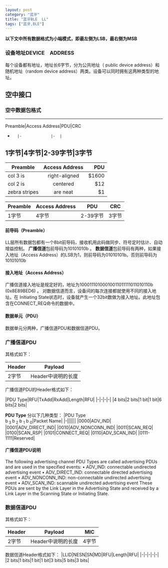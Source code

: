 ```yaml
---
layout: post
category: "蓝牙"
title: "蓝牙BLE  LL"
tags: ["蓝牙,BLE"]
---
```


**以下文中所有数据格式为小端模式，即最左侧为LSB，最右侧为MSB**
### 设备地址DEVICE　ADDRESS

每个设备都有地址，地址长6字节，分为公共地址（ public device address）和随机地址（random device address）两类。设备可以同时拥有这两种类型的地址。

## 空中接口

### 空中数据包格式

---
Preamble|Access Address|PDU|CRC
-       |-             |-  |
1字节|4字节|2-39字节|3字节
---

| Preamble        | Access Address           | PDU  |
| ------------- |:-------------:| -----:|
| col 3 is      | right-aligned | $1600 |
| col 2 is      | centered      |   $12 |
| zebra stripes | are neat      |    $1 |


Preamble|Access Address|PDU|CRC
--|--|--|--
1字节|4字节|2-39字节|3字节



#### 前导码（Preamble）

LL层所有数据包都有一个8bit前导码，接收机用此码做同步、符号定时估计、自动增益控制。
**广播信道**包前导码为10101010b 。
**数据信道**包前导码有两种，如果接入地址（Access
Address）的LSB为1，则前导码为01010101b。否则前导码为10101010b

#### 接入地址（Access Address）

广播信道接入地址是规定好的，地址为10001110100010011011111011010110b (0x8E89BED6) 。
对数据信道而言，设备间的每次连接都就使用不同的接入地址。在 Initiating State状态时，设备就产生一个32bit数做为接入地址。此地址包含在CONNECT_REQ命令的数据中。

#### 数据单元（PDU）
数据单元分两种，广播信道PDU和数据信道PDU。

### 广播信道PDU

其格式如下：

|Header|Payload|
|-|-|
|2字节|Header中说明的长度|

广播信道PDU的Header格式如下：

|PDU Type|RFU|TxAdd|RxAdd|Length|RFU|
|-|-|-|-|
|4 bits|2 bits|1 bit|1 bit|6 bits|2 bits|

**PDU Type** 分以下几种类型：
|PDU Type<br> b<sub> 3 </sub>b<sub> 2</sub> b <sub>1</sub> b <sub>0</sub>|Packet Name|
|-||||||
|0000|ADV_IND|
|0001|ADV_DIRECT_IND|
|0010|ADV_NONCONN_IND|
|0011|SCAN_REQ|
|0100|SCAN_RSP|
|0101|CONNECT_REQ|
|0110|ADV_SCAN_IND|
|0111-1111|Reserved|

#### 广播信道PDU说明
The following advertising channel PDU Types are called advertising PDUs and
are used in the specified events:
• ADV_IND: connectable undirected advertising event
• ADV_DIRECT_IND: connectable directed advertising event
• ADV_NONCONN_IND: non-connectable undirected advertising event
• ADV_SCAN_IND: scannable undirected advertising event
These PDUs are sent by the Link Layer in the Advertising State and received
by a Link Layer in the Scanning State or Initiating State.

### 数据信道PDU

其格式如下：

|Header|Payload|MIC|
|-|-|-|
|2字节|Header中说明的长度|4字节|

数据信道Header格式如下：
|LLID|NESN|SN|MD|RFU|Length|RFU|
|-|-|-|-|-|
|2 bits|1 bits|1 bit|1 bit|3 bits|5 bits|3 bits|

